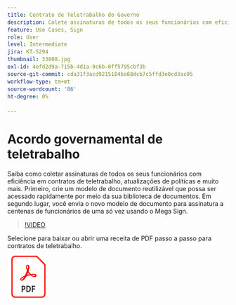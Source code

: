 ```yaml
---
title: Contrato de Teletrabalho do Governo
description: Colete assinaturas de todos os seus funcionários com eficiência em contratos de teletrabalho, atualizações de políticas e muito mais
feature: Use Cases, Sign
role: User
level: Intermediate
jira: KT-5294
thumbnail: 33808.jpg
exl-id: 4efd2d9a-715b-4d1a-9c6b-0ff5795cbf3b
source-git-commit: cda31f3acd9215184ba88dcb7c5ffd3e0cd3ac05
workflow-type: tm+mt
source-wordcount: '86'
ht-degree: 0%

---
```


# Acordo governamental de teletrabalho

Saiba como coletar assinaturas de todos os seus funcionários com eficiência em contratos de teletrabalho, atualizações de políticas e muito mais. Primeiro, crie um modelo de documento reutilizável que possa ser acessado rapidamente por meio da sua biblioteca de documentos. Em segundo lugar, você envia o novo modelo de documento para assinatura a centenas de funcionários de uma só vez usando o Mega Sign.

>[!VIDEO](https://video.tv.adobe.com/v/33808?quality=12&learn=on&hidetitle=true)

Selecione para baixar ou abrir uma receita de PDF passo a passo para contratos de teletrabalho.

[![Baixar receita PDF](../assets/acrobat_PDF_96.png)](../assets/UseCaseRecipe-EN-UsingMegaSign.pdf)
